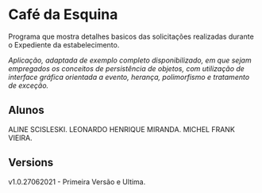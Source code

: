 # Café da Esquina

Programa que mostra detalhes basicos das solicitações realizadas durante o Expediente da estabelecimento.

*Aplicação, adaptada de exemplo completo disponibilizado, em que sejam empregados os conceitos de persistência de objetos, com utilização de interface gráfica orientada a evento, herança, polimorfismo e tratamento de exceção.*

## Alunos

ALINE SCISLESKI.
LEONARDO HENRIQUE MIRANDA.
MICHEL FRANK VIEIRA.

## Versions 

v1.0.27062021 - Primeira Versão e Ultima.
